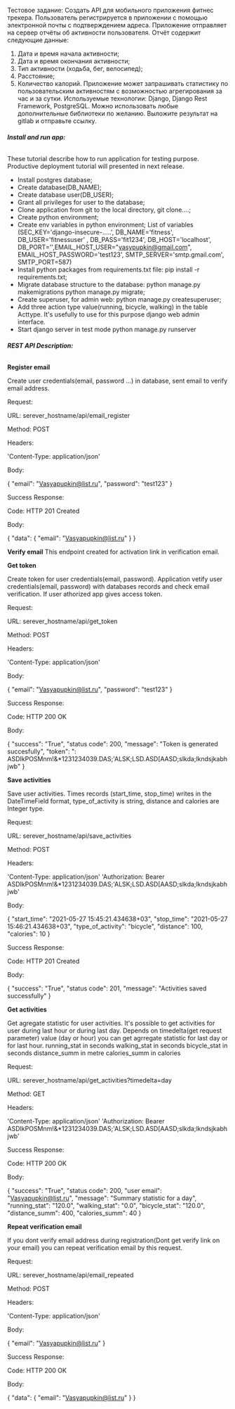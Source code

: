 Тестовое задание:
Создать API для мобильного приложения фитнес трекера.
Пользователь регистрируется в приложении с помощью электронной почты с подтверждением адреса.
Приложение отправляет на сервер отчёты об активности пользователя.
Отчёт содержит следующие данные:
1. Дата и время начала активности;
2. Дата и время окончания активности;
3. Тип активности (ходьба, бег, велосипед);
4. Расстояние;
5. Количество калорий.
Приложение может запрашивать статистику по пользовательским активностям с возможностью агрегирования за час и за сутки.
Используемые технологии: Django, Django Rest Framework, PostgreSQL.
Можно использовать любые дополнительные библиотеки по желанию.
Выложите результат на gitlab и отправьте ссылку.

###### **_Install and run app:_**

These tutorial describe how to run application for testing purpose. 
Productive deployment tutorial will presented in next release.

- Install postgres database;
- Create database(DB_NAME);
- Create database user(DB_USER);
- Grant all privileges for user to the database;
- Clone application from git to the local directory, git clone....;
- Create python environment;
- Create env variables in python environment;
List of variables (SEC_KEY='django-insecure-.....', DB_NAME='fitness', 
DB_USER='fitnessuser' , DB_PASS='fit1234',
DB_HOST='localhost', DB_PORT='',EMAIL_HOST_USER="vasypupkin@gmail.com", 
  EMAIL_HOST_PASSWORD='test123', SMTP_SERVER='smtp.gmail.com', SMTP_PORT=587)
- Install python packages from requirements.txt file:
pip install -r requirements.txt;
- Migrate database structure to the database:
python manage.py makemigrations
python manage.py migrate;
- Create superuser, for admin web:
python manage.py createsuperuser;
- Add three action type value(running, bicycle, walking) in the table Acttype.
It's usefully to use for this purpose django web admin interface. 
- Start django server in test mode
python manage.py runserver



###### **_REST API Description:_**

**Register email**

Create user credentials(email, password ...) in database, sent email to verify email address.

Request:

URL: serever_hostname/api/email_register

Method: POST

Headers:

'Content-Type: application/json'

Body:

{
    "email": "Vasyapupkin@list.ru",
    "password": "test123"
}

Success Response:

Code: HTTP 201 Created

Body:

{
    "data": {
        "email": "Vasyapupkin@list.ru"
    }
}


**Verify email**
This endpoint created for activation link in verification email.


**Get token**

Create token for user credentials(email, password). Application vetify 
user credentials(email, password) with databases records and check email verification.
If user athorized app gives access token. 

Request:

URL: serever_hostname/api/get_token

Method: POST

Headers:

'Content-Type: application/json'

Body:

{
    "email": "Vasyapupkin@list.ru",
    "password": "test123"
}

Success Response:

Code: HTTP 200 OK

Body:

{
    "success": "True",
    "status code": 200,
    "message": "Token is generated succesfully",
    "token": ": ASDIkPOSMnm!&*1231234039.DAS;'ALSK;LSD.ASD[AASD;slkda;lkndsjkabhjwb"
}


**Save activities**

Save user activities. Times records (start_time, stop_time) writes in the DateTimeField format,
type_of_activity is string, distance and calories are Integer type.

Request:

URL: serever_hostname/api/save_activities

Method: POST

Headers:

'Content-Type: application/json'
'Authorization: Bearer ASDIkPOSMnm!&*1231234039.DAS;'ALSK;LSD.ASD[AASD;slkda;lkndsjkabhjwb'

Body:

{
    "start_time": "2021-05-27 15:45:21.434638+03",
    "stop_time": "2021-05-27 15:46:21.434638+03",
    "type_of_activity": "bicycle",
    "distance": 100,
    "calories": 10
}

Success Response:

Code: HTTP 201 Created

Body:

{
    "success": "True",
    "status code": 201,
    "message": "Activities saved successfully"
}


**Get activities**

Get agregate statistic for user activities. It's possible to get activities for user during last hour
or during last day. Depends on timedelta(get request parameter) value (day or hour) you can get agrregate statistic
for last day or for last hour.
running_stat in seconds
walking_stat in seconds
bicycle_stat in seconds
distance_summ in metre
calories_summ in calories

Request:

URL: serever_hostname/api/get_activities?timedelta=day

Method: GET

Headers:

'Content-Type: application/json'
'Authorization: Bearer ASDIkPOSMnm!&*1231234039.DAS;'ALSK;LSD.ASD[AASD;slkda;lkndsjkabhjwb'


Success Response:

Code: HTTP 200 OK

Body:

{
    "success": "True",
    "status code": 200,
    "user email": "Vasyapupkin@list.ru",
    "message": "Summary statistic for a day",
    "running_stat": "120.0",
    "walking_stat": "0.0",
    "bicycle_stat": "120.0",
    "distance_summ": 400,
    "calories_summ": 40
}



**Repeat verification email**

If you dont verify email address during registration(Dont  get verify link on your email) you can
repeat verification email by this request.

Request:

URL: serever_hostname/api/email_repeated

Method: POST

Headers:

'Content-Type: application/json'

Body:

{
    "email": "Vasyapupkin@list.ru"
}

Success Response:

Code: HTTP 200 OK

Body:

{
    "data": {
        "email": "Vasyapupkin@list.ru"
    }
}

